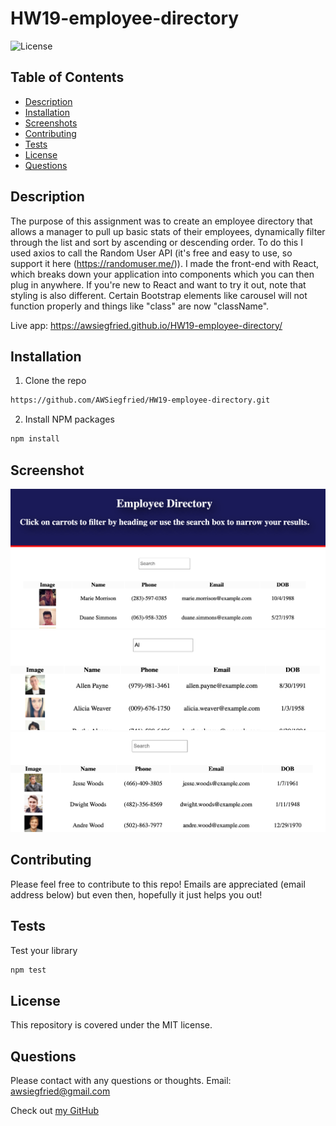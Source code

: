 # **HW19-employee-directory**
![License](https://img.shields.io/badge/MIT-license-purple)

## **Table of Contents**

* [Description](#Description)
* [Installation](#Installation)
* [Screenshots](#Screenshots)
* [Contributing](#Contributing)
* [Tests](#Tests)
* [License](#License)
* [Questions](#Questions)

## **Description**


The purpose of this assignment was to create an employee directory that allows a manager to pull up basic stats of their employees, dynamically filter through the list and sort by ascending or descending order.  To do this I used axios to call the Random User API (it's free and easy to use, so support it here (https://randomuser.me/)).  I made the front-end with React, which breaks down your application into components which you can then plug in anywhere.  If you're new to React and want to try it out, note that styling is also different. Certain Bootstrap elements like carousel will not function properly and things like "class" are now "className".

Live app: https://awsiegfried.github.io/HW19-employee-directory/


## **Installation**
1. Clone the repo
```sh
https://github.com/AWSiegfried/HW19-employee-directory.git
```

2. Install NPM packages
```sh
npm install
```

## **Screenshot**
![png](./src/assets/images/ss1.png)
![png](./src/assets/images/ss2.png)
![png](./src/assets/images/ss3.png)



## **Contributing**

Please feel free to contribute to this repo! Emails are appreciated (email address below) but even then, hopefully it just helps you out!


## **Tests**

Test your library
```sh
npm test
```

## **License**

This repository is covered under the MIT license. 

## **Questions**
Please contact with any questions or thoughts.
Email: awsiegfried@gmail.com

Check out [my GitHub](https://github.com/AWSiegfried)
